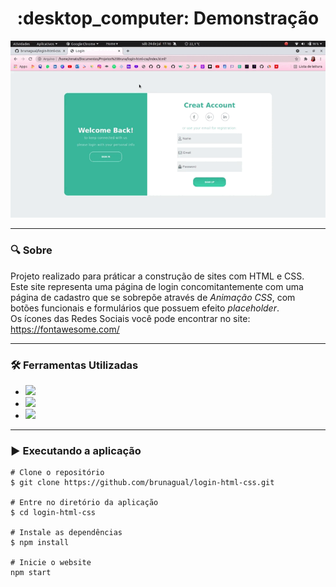 <h1 align="center"> :desktop_computer: Demonstração </h1>

<div  align= "center">
<img src="demo-login.gif">
</div>

***
### :mag: Sobre <br>
Projeto realizado para práticar a construção de sites com HTML e CSS. <br>
Este site representa uma página de login concomitantemente com uma página de cadastro que se sobrepõe através de *Animação CSS*, 
com botões funcionais e formulários que possuem efeito *placeholder*. <br>
Os ícones das Redes Sociais você pode encontrar no site: https://fontawesome.com/ <br>

***
### :hammer_and_wrench: Ferramentas Utilizadas <br>
- <code><img height="25" src="https://img.shields.io/badge/HTML5-E34F26?style=for-the-badge&logo=html5&logoColor=white"></code>
- <code><img heigth="30" src="https://img.shields.io/badge/CSS3-1572B6?style=for-the-badge&logo=css3&logoColor=white"></code>
- <code><img heigth="30" src="https://img.shields.io/badge/JavaScript-F7DF1E?style=for-the-badge&logo=javascript&logoColor=black"></code>

***
### :arrow_forward: Executando a aplicação <br>
   
    # Clone o repositório
    $ git clone https://github.com/brunagual/login-html-css.git

    # Entre no diretório da aplicação
    $ cd login-html-css

    # Instale as dependências
    $ npm install

    # Inicie o website
    npm start
